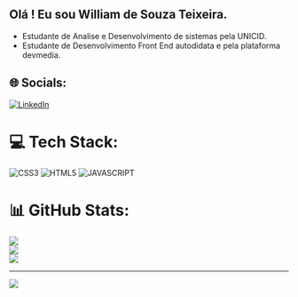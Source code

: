 ## Olá ! Eu sou William de Souza Teixeira.
- Estudante de Analise e Desenvolvimento de sistemas pela UNICID.<br>
- Estudante de Desenvolvimento Front End autodidata e pela plataforma devmedia.<br>


## 🌐 Socials:
[![LinkedIn](https://img.shields.io/badge/LinkedIn-%230077B5.svg?logo=linkedin&logoColor=white)](https://www.linkedin.com/in/william-souza-758330254/) 

# 💻 Tech Stack:
![CSS3](https://img.shields.io/badge/css3-%231572B6.svg?style=for-the-badge&logo=css3&logoColor=white) ![HTML5](https://img.shields.io/badge/html5-%23E34F26.svg?style=for-the-badge&logo=html5&logoColor=white) ![JAVASCRIPT](https://img.shields.io/badge/javascript-%EAB300.svg?style=for-the-badge&logo=javascript&logoColor=white)
# 📊 GitHub Stats:
![](https://github-readme-stats.vercel.app/api?username=WilliamSouzaTx&theme=radical&hide_border=false&include_all_commits=false&count_private=false)<br/>
![](https://github-readme-streak-stats.herokuapp.com/?user=WilliamSouzaTx&theme=radical&hide_border=false)<br/>
![](https://github-readme-stats.vercel.app/api/top-langs/?username=WilliamSouzaTx&theme=radical&hide_border=false&include_all_commits=false&count_private=false&layout=compact)

---
[![](https://visitcount.itsvg.in/api?id=WilliamSouzaTx&icon=0&color=0)](https://visitcount.itsvg.in)

<!-- Proudly created with GPRM ( https://gprm.itsvg.in ) -->
